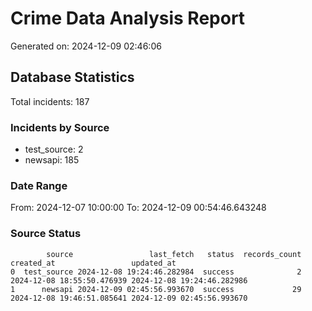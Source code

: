 # Crime Data Analysis Report

Generated on: 2024-12-09 02:46:06

## Database Statistics

Total incidents: 187

### Incidents by Source

- test_source: 2
- newsapi: 185

### Date Range

From: 2024-12-07 10:00:00
To: 2024-12-09 00:54:46.643248

### Source Status

```
        source                 last_fetch   status  records_count                 created_at                 updated_at
0  test_source 2024-12-08 19:24:46.282984  success              2 2024-12-08 18:55:50.476939 2024-12-08 19:24:46.282986
1      newsapi 2024-12-09 02:45:56.993670  success             29 2024-12-08 19:46:51.085641 2024-12-09 02:45:56.993670
```
